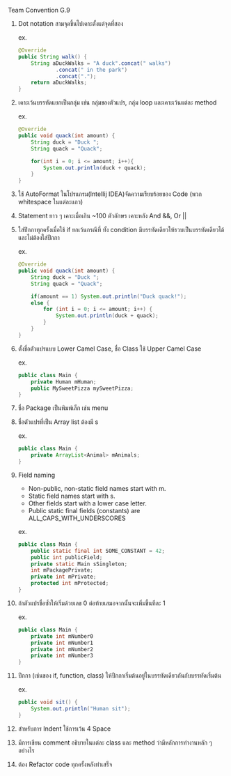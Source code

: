 Team Convention G.9

1.	Dot notation สามจุดขึ้นไปเคาะตั้งแต่จุดที่สอง

    ex.
    
    ~~~java
    @Override
    public String walk() {
        String aDuckWalks = "A duck".concat(" walks")
                .concat(" in the park")
                .concat(".");
        return aDuckWalks;
    }
    ~~~

2.	เคาะเว้นบรรทัดแยกเป็นกลุ่ม เช่น กลุ่มของตัวแปร, กลุ่ม loop
และเคาะเว้นแต่ละ method

    ex.
    
    ~~~java
    @Override
    public void quack(int amount) {
        String duck = "Duck ";
        String quack = "Quack";

        for(int i = 0; i <= amount; i++){
            System.out.println(duck + quack);
        }
    }
    ~~~
    
3.	ใช้ AutoFormat ในโปรแกรม(Intellij IDEA)จัดความเรียบร้อยของ Code 
(พวก whitespace ในแต่ละแถว)
4.	Statement ยาว ๆ เคาะเมื่อเกิน ~100 ตัวอักษร เคาะหลัง And &&, Or ||
5.	ใส่ปีกกาทุกครั้งเมื่อใช้ if ยกเว้นกรณีที่ ทั้ง condition มีบรรทัดเดียวให้รวบเป็นบรรทัดเดียวได้และไม่ต้องใส่ปีกกา

    ex.
	
    ~~~java
    @Override
    public void quack(int amount) {
        String duck = "Duck ";
        String quack = "Quack";

        if(amount == 1) System.out.println("Duck quack!");
        else {
            for (int i = 0; i <= amount; i++) {
                System.out.println(duck + quack);
            }
        }
    }
    ~~~

6.	ตั้งชื่อตัวแปรแบบ Lower Camel Case, ชื่อ Class ใช้ Upper Camel Case

    ex.
	
    ~~~java
    public class Main {
	    private Human mHuman;
	    public MySweetPizza mySweetPizza;
    }
    ~~~

7.	ชื่อ Package เป็นพิมพ์เล็ก เช่น menu
8.	ชื่อตัวแปรที่เป็น Array list ต้องมี s

	  ex.

    ~~~java
    public class Main {
	    private ArrayList<Animal> mAnimals;
    }
    ~~~
    
9.  Field naming
    * Non-public, non-static field names start with m.
    * Static field names start with s.
    * Other fields start with a lower case letter.
    * Public static final fields (constants) are ALL_CAPS_WITH_UNDERSCORES
    
    ex.
    
    ~~~java
    public class Main {
        public static final int SOME_CONSTANT = 42;
        public int publicField;
        private static Main sSingleton;
        int mPackagePrivate;
        private int mPrivate;
        protected int mProtected;
    }
    ~~~
    
10. ถ้าตัวแปรชื่อซ้ำให้เริ่มด้วยเลข 0 ต่อท้ายเสมอจากนั้นจะเพิ่มขึ้นทีละ 1

    ex.

    ~~~java
    public class Main {
        private int mNumber0
        private int mNumber1
        private int mNumber2
        private int mNumber3
    }
    ~~~

11. ปีกกา (เช่นของ if, function, class) ให้ปีกกาเริ่มต้นอยู่ในบรรทัดเดียวกันกับบรรทัดเริ่มต้น

    ex.
    
    ~~~java
    public void sit() {
        System.out.println("Human sit");
    }
    ~~~

12. สำหรับการ Indent ใช้การเว้น 4 Space
13. มีการเขียน comment อธิบายในแต่ละ class และ method ว่ามีหลักการทำงานหลัก ๆ อย่างไร
14. ต้อง Refactor code ทุกครั้งหลังทำเสร็จ

